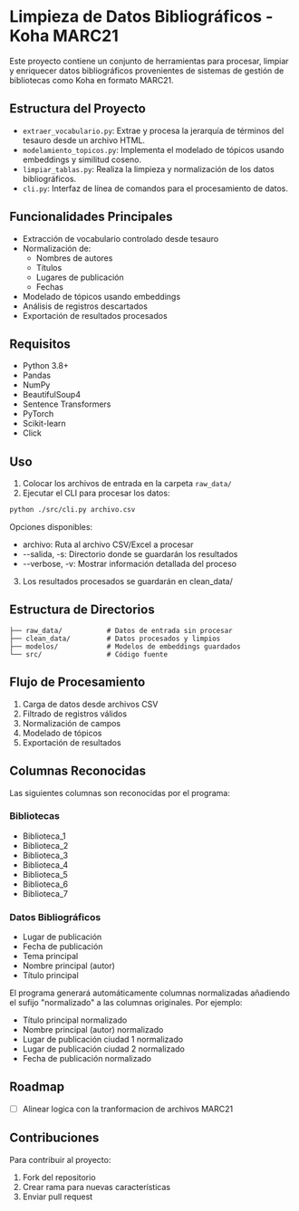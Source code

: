 # Limpieza de Datos Bibliográficos - Koha MARC21

Este proyecto contiene un conjunto de herramientas para procesar, limpiar y enriquecer datos bibliográficos provenientes de sistemas de gestión de bibliotecas como Koha en formato MARC21.

## Estructura del Proyecto

- `extraer_vocabulario.py`: Extrae y procesa la jerarquía de términos del tesauro desde un archivo HTML.
- `modelamiento_topicos.py`: Implementa el modelado de tópicos usando embeddings y similitud coseno.
- `limpiar_tablas.py`: Realiza la limpieza y normalización de los datos bibliográficos.
- `cli.py`: Interfaz de línea de comandos para el procesamiento de datos.

## Funcionalidades Principales

- Extracción de vocabulario controlado desde tesauro
- Normalización de:
  - Nombres de autores
  - Títulos
  - Lugares de publicación 
  - Fechas
- Modelado de tópicos usando embeddings
- Análisis de registros descartados
- Exportación de resultados procesados

## Requisitos

- Python 3.8+
- Pandas
- NumPy
- BeautifulSoup4
- Sentence Transformers
- PyTorch
- Scikit-learn
- Click

## Uso

1. Colocar los archivos de entrada en la carpeta `raw_data/`
2. Ejecutar el CLI para procesar los datos:
```bash
python ./src/cli.py archivo.csv
```
Opciones disponibles:

- archivo: Ruta al archivo CSV/Excel a procesar
- --salida, -s: Directorio donde se guardarán los resultados
- --verbose, -v: Mostrar información detallada del proceso
3. Los resultados procesados se guardarán en clean_data/

## Estructura de Directorios
```
├── raw_data/           # Datos de entrada sin procesar
├── clean_data/         # Datos procesados y limpios
├── modelos/            # Modelos de embeddings guardados
└── src/                # Código fuente
```
## Flujo de Procesamiento
1. Carga de datos desde archivos CSV
2. Filtrado de registros válidos
3. Normalización de campos
4. Modelado de tópicos
5. Exportación de resultados

## Columnas Reconocidas

Las siguientes columnas son reconocidas por el programa:

### Bibliotecas
- Biblioteca_1
- Biblioteca_2
- Biblioteca_3
- Biblioteca_4
- Biblioteca_5
- Biblioteca_6
- Biblioteca_7

### Datos Bibliográficos
- Lugar de publicación
- Fecha de publicación
- Tema principal
- Nombre principal (autor)
- Título principal

El programa generará automáticamente columnas normalizadas añadiendo el sufijo "normalizado" a las columnas originales. Por ejemplo:
- Título principal normalizado
- Nombre principal (autor) normalizado
- Lugar de publicación ciudad 1 normalizado
- Lugar de publicación ciudad 2 normalizado
- Fecha de publicación normalizado

## Roadmap
- [ ] Alinear logica con la tranformacion de archivos MARC21

## Contribuciones
Para contribuir al proyecto:

1. Fork del repositorio
2. Crear rama para nuevas características
3. Enviar pull request